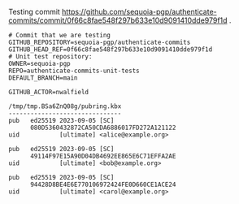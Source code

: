 Testing commit https://github.com/sequoia-pgp/authenticate-commits/commit/0f66c8fae548f297b633e10d9091410dde979f1d .

```text
# Commit that we are testing
GITHUB_REPOSITORY=sequoia-pgp/authenticate-commits
GITHUB_HEAD_REF=0f66c8fae548f297b633e10d9091410dde979f1d
# Unit test repository:
OWNER=sequoia-pgp
REPO=authenticate-commits-unit-tests
DEFAULT_BRANCH=main

GITHUB_ACTOR=nwalfield

/tmp/tmp.BSa6ZnQ08g/pubring.kbx
-------------------------------
pub   ed25519 2023-09-05 [SC]
      080D5360432872CA50CDA6886017FD272A121122
uid           [ultimate] <alice@example.org>

pub   ed25519 2023-09-05 [SC]
      49114F97E15A90D04DB4692EE865E6C71EFFA2AE
uid           [ultimate] <bob@example.org>

pub   ed25519 2023-09-05 [SC]
      94428D8BE4E6E770106972424FE0D660CE1ACE24
uid           [ultimate] <carol@example.org>
```
